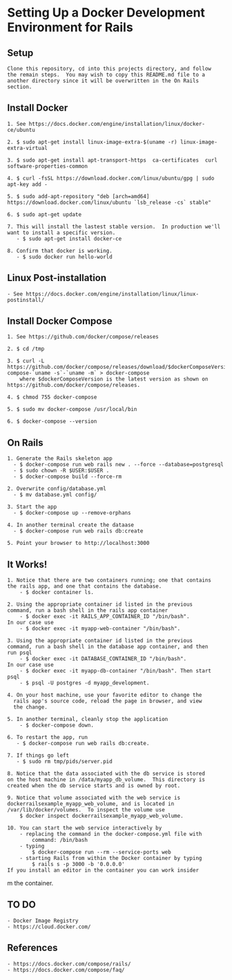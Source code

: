 # Setting Up a Docker Development Environment for Rails


## Setup
	Clone this repository, cd into this projects directory, and follow
    the remain steps.  You may wish to copy this README.md file to a
	another directory since it will be overwritten in the On Rails
	section.


## Install Docker 
	1. See https://docs.docker.com/engine/installation/linux/docker-ce/ubuntu

	2. $ sudo apt-get install linux-image-extra-$(uname -r) linux-image-extra-virtual

	3. $ sudo apt-get install apt-transport-https  ca-certificates  curl  software-properties-common

	4. $ curl -fsSL https://download.docker.com/linux/ubuntu/gpg | sudo apt-key add -

	5. $ sudo add-apt-repository "deb [arch=amd64] https://download.docker.com/linux/ubuntu `lsb_release -cs` stable"

	6. $ sudo apt-get update

	7. This will install the lastest stable version.  In production we'll want to install a specific version.
	   - $ sudo apt-get install docker-ce

	8. Confirm that docker is working.
	   - $ sudo docker run hello-world


## Linux Post-installation
	- See https://docs.docker.com/engine/installation/linux/linux-postinstall/
	

## Install Docker Compose
	1. See https://github.com/docker/compose/releases
	
	2. $ cd /tmp
	
	3. $ curl -L https://github.com/docker/compose/releases/download/$dockerComposeVersion/docker-compose-`uname -s`-`uname -m` > docker-compose 
		where $dockerComposeVersion is the latest version as shown on https://github.com/docker/compose/releases.

	4. $ chmod 755 docker-compose

	5. $ sudo mv docker-compose /usr/local/bin

	6. $ docker-compose --version


## On Rails
	1. Generate the Rails skeleton app
	  - $ docker-compose run web rails new . --force --database=postgresql
	  - $ sudo chown -R $USER:$USER .
	  - $ docker-compose build --force-rm 

	2. Overwrite config/database.yml
	  - $ mv database.yml config/

	3. Start the app
	  - $ docker-compose up --remove-orphans 

	4. In another terminal create the dataase
	  - $ docker-compose run web rails db:create

	5. Point your browser to http://localhost:3000


## It Works!
	1. Notice that there are two containers running; one that contains
	the rails app, and one that contains the database.
		- $ docker container ls.

	2. Using the appropriate container id listed in the previous
	command, run a bash shell in the rails app container
		- $ docker exec -it RAILS_APP_CONTAINER_ID "/bin/bash".
	In our case use
		- $ docker exec -it myapp-web-container "/bin/bash".

	3. Using the appropriate container id listed in the previous
	command, run a bash shell in the database app container, and then
	run psql
		- $ docker exec -it DATABASE_CONTAINER_ID "/bin/bash".
	In our case use
		- $ docker exec -it myapp-db-container "/bin/bash". Then start 
	psql
		- $ psql -U postgres -d myapp_development.

	4. On your host machine, use your favorite editor to change the
      rails app's source code, reload the page in browser, and view
      the change.

	5. In another terminal, cleanly stop the application
		- $ docker-compose down.

	6. To restart the app, run
	   - $ docker-compose run web rails db:create.

	7. If things go left 
	   - $ sudo rm tmp/pids/server.pid 

	8. Notice that the data associated with the db service is stored
	on the host machine in /data/myapp_db_volume.  This directory is
	created when the db service starts and is owned by root.

	9. Notice that volume associated with the web service is
	dockerrailsexample_myapp_web_volume, and is located in
	/var/lib/docker/volumes.  To inspect the volume use
		$ docker inspect dockerrailsexample_myapp_web_volume.
	
	10. You can start the web service interactively by 
		- replacing the command in the docker-compose.yml file with 
			command: /bin/bash
		- typing
			$ docker-compose run --rm --service-ports web
		- starting Rails from within the Docker container by typing
			$ rails s -p 3000 -b '0.0.0.0'
	If you install an editor in the container you can work insider
m	the container. 
	  
	  
## TO DO
	- Docker Image Registry
	- https://cloud.docker.com/


## References
	- https://docs.docker.com/compose/rails/
	- https://docs.docker.com/compose/faq/
